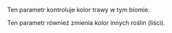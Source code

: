 Ten parametr kontroluje kolor trawy w tym biomie.

Ten parametr również zmienia kolor innych roślin (liści).